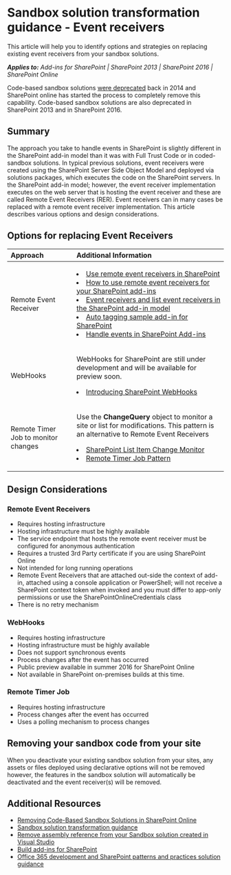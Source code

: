 # Sandbox solution transformation guidance - Event receivers 
This article will help you to identify options and strategies on replacing existing event receivers from your sandbox solutions.

_**Applies to:** Add-ins for SharePoint | SharePoint 2013 | SharePoint 2016 | SharePoint Online_

Code-based sandbox solutions [were deprecated](https://blogs.msdn.microsoft.com/sharepointdev/2014/01/14/deprecation-of-custom-code-in-sandboxed-solutions/) back in 2014 and SharePoint online has started the process to completely remove this capability. Code-based sandbox solutions are also deprecated in SharePoint 2013 and in SharePoint 2016.

## Summary

The approach you take to handle events in SharePoint is slightly different in the SharePoint add-in model than it was with Full Trust Code or in coded-sandbox solutions. In typical previous solutions, event receivers were created using the SharePoint Server Side Object Model and deployed via solutions packages, which executes the code on the SharePoint servers. In the SharePoint add-in model; however, the event receiver implementation executes on the web server that is hosting the event receiver and these are called Remote Event Receivers (RER). Event receivers can in many cases be replaced with a remote event receiver implementation. This article describes various options and design considerations.


## Options for replacing Event Receivers
<a name="sectionSection2"> </a>

|**Approach**|**Additional Information**|
|:-----|:-----|
|Remote Event Receiver|</p><lu><li>[Use remote event receivers in SharePoint](https://msdn.microsoft.com/en-us/pnp_articles/use-remote-event-receivers-in-sharepoint)</li><li>[How to use remote event receivers for your SharePoint add-ins](https://channel9.msdn.com/blogs/OfficeDevPnP/How-to-use-remote-event-receivers-for-your-SharePoint-add-ins)</li><li>[Event receivers and list event receivers in the SharePoint add-in model](https://msdn.microsoft.com/en-us/pnp_articles/event-receiver-and-list-event-receiver-sharepoint-add-in)</li></lu><li>[Auto tagging sample add-in for SharePoint](https://msdn.microsoft.com/en-us/pnp_articles/autotagging-sample-app-for-sharepoint)</li><li>[Handle events in SharePoint Add-ins](https://msdn.microsoft.com/en-us/library/office/jj220048.aspx)</li></lu></p>|
|WebHooks|<p>WebHooks  for SharePoint are still under development and will be available for preview soon.<lu><li>[Introducing SharePoint WebHooks](http://dev.office.com/blogs/introducing-sharepoint-webhooks)</li></p>
|Remote Timer Job to monitor changes|<p>Use the **ChangeQuery** object to monitor a site or list for modifications. This pattern is an alternative to Remote Event Receivers<lu><li>[SharePoint List Item Change Monitor](https://github.com/SharePoint/PnP/tree/master/Samples/Core.ListItemChangeMonitor)</li><li>[Remote Timer Job Pattern](https://github.com/SharePoint/PnP/tree/master/Samples/Core.SimpleTimerJob)</p>|

## Design Considerations
### Remote Event Receivers
- Requires hosting infrastructure
- Hosting infrastructure must be highly available
- The service endpoint that hosts the remote event receiver must be configured for anonymous authentication
- Requires a trusted 3rd Party certificate if you are using SharePoint Online
- Not intended for long running operations 
- Remote Event Receivers that are attached out-side the context of add-in, attached using a console application or PowerShell; will not receive a SharePoint context token when invoked and you must differ to app-only permissions or use the SharePointOnlineCredentials class
- There is no retry mechanism 

### WebHooks
- Requires hosting infrastructure
- Hosting infrastructure must be highly available
- Does not support synchronous events
- Process changes after the event has occurred
- Public preview available in summer 2016 for SharePoint Online
- Not available in SharePoint on-premises builds at this time.

### Remote Timer Job
- Requires hosting infrastructure
- Process changes after the event has occurred
- Uses a polling mechanism to process changes

## Removing your sandbox code from your site
<a name="sectionSection3"></a>
When you deactivate your existing sandbox solution from your sites, any assets or files deployed using declarative options will not be removed however, the features in the sandbox solution will automatically be deactivated and the event receiver(s) will be removed. 

## Additional Resources
<a name="bk_addresources"> </a>
-  [Removing Code-Based Sandbox Solutions in SharePoint Online](http://dev.office.com/blogs/removing-code-based-sandbox-solutions-in-sharepoint-online)
-  [Sandbox solution transformation guidance](https://msdn.microsoft.com/en-us/pnp_articles/sandbox-solution-transformation-guidance)
-  [Remove assembly reference from your Sandbox solution created in Visual Studio](https://support.microsoft.com/en-us/kb/3183084)
-  [Build add-ins for SharePoint](https://msdn.microsoft.com/library/office/fp179930.aspx)
-  [Office 365 development and SharePoint patterns and practices solution guidance](https://msdn.microsoft.com/en-us/pnp_articles/office-365-development-patterns-and-practices-solution-guidance)
